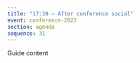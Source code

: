 ```yaml
---
title: "17:30 – After conference social"
event: conference-2022
section: agenda
sequence: 31
---
```


Guide content